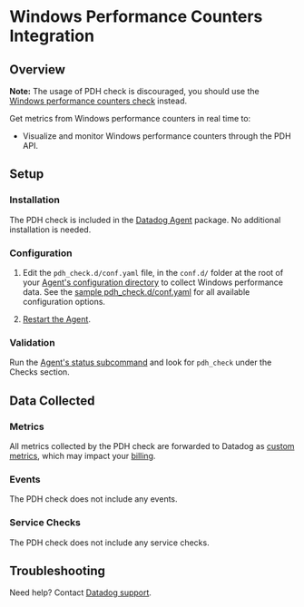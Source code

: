 # Windows Performance Counters Integration

## Overview

**Note:** The usage of PDH check is discouraged, you should use the [Windows performance counters check][8] instead.

Get metrics from Windows performance counters in real time to:

- Visualize and monitor Windows performance counters through the PDH API.

## Setup

### Installation

The PDH check is included in the [Datadog Agent][1] package. No additional installation is needed.

### Configuration

1. Edit the `pdh_check.d/conf.yaml` file, in the `conf.d/` folder at the root of your [Agent's configuration directory][2] to collect Windows performance data. See the [sample pdh_check.d/conf.yaml][3] for all available configuration options.

2. [Restart the Agent][4].

### Validation

Run the [Agent's status subcommand][5] and look for `pdh_check` under the Checks section.

## Data Collected

### Metrics

All metrics collected by the PDH check are forwarded to Datadog as [custom metrics][6], which may impact your [billing][7].

### Events

The PDH check does not include any events.

### Service Checks

The PDH check does not include any service checks.

## Troubleshooting

Need help? Contact [Datadog support][9].

[1]: https://app.khulnasoft.com/account/settings/agent/latest
[2]: https://docs.khulnasoft.com/agent/guide/agent-configuration-files/#agent-configuration-directory
[3]: https://github.com/KhulnaSoft/integrations-core/blob/master/pdh_check/khulnasoft_checks/pdh_check/data/conf.yaml.example
[4]: https://docs.khulnasoft.com/agent/guide/agent-commands/#restart-the-agent
[5]: https://docs.khulnasoft.com/agent/guide/agent-commands/#agent-status-and-information
[6]: https://docs.khulnasoft.com/developers/metrics/custom_metrics/
[7]: https://docs.khulnasoft.com/account_management/billing/custom_metrics/
[8]: https://docs.khulnasoft.com/integrations/windows_performance_counters/
[9]: https://docs.khulnasoft.com/help/
